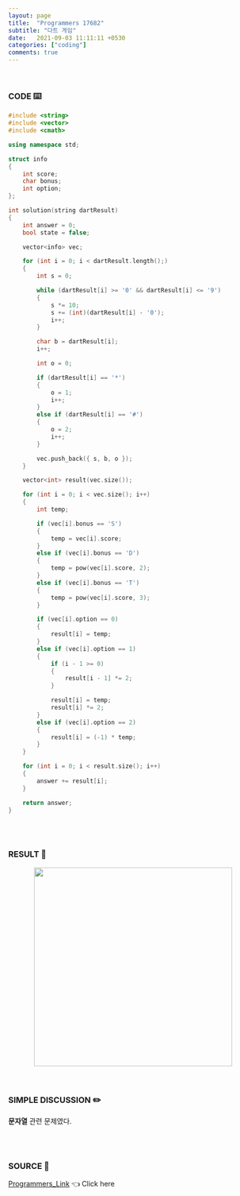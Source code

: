 ```yaml
---
layout: page
title:  "Programmers 17682"
subtitle: "다트 게임"
date:   2021-09-03 11:11:11 +0530
categories: ["coding"]
comments: true
---
```


<br>

### CODE ⌨️

```c++
#include <string>
#include <vector>
#include <cmath>

using namespace std;

struct info
{
	int score;
	char bonus;
	int option;
};

int solution(string dartResult)
{
	int answer = 0;
	bool state = false;

	vector<info> vec;

	for (int i = 0; i < dartResult.length();)
	{
		int s = 0;

		while (dartResult[i] >= '0' && dartResult[i] <= '9')
		{
			s *= 10;
			s += (int)(dartResult[i] - '0');
			i++;
		}

		char b = dartResult[i];
		i++;

		int o = 0;

		if (dartResult[i] == '*')
		{
			o = 1;
			i++;
		}
		else if (dartResult[i] == '#')
		{
			o = 2;
			i++;
		}

		vec.push_back({ s, b, o });
	}

	vector<int> result(vec.size());

	for (int i = 0; i < vec.size(); i++)
	{
		int temp;

		if (vec[i].bonus == 'S')
		{
			temp = vec[i].score;
		}
		else if (vec[i].bonus == 'D')
		{
			temp = pow(vec[i].score, 2);
		}
		else if (vec[i].bonus == 'T')
		{
			temp = pow(vec[i].score, 3);
		}

		if (vec[i].option == 0)
		{
			result[i] = temp;
		}
		else if (vec[i].option == 1)
		{
			if (i - 1 >= 0)
			{
				result[i - 1] *= 2;
			}

			result[i] = temp;
			result[i] *= 2;
		}
		else if (vec[i].option == 2)
		{
			result[i] = (-1) * temp;
		}
	}

	for (int i = 0; i < result.size(); i++)
	{
		answer += result[i];
	}

	return answer;
}
```  

<br>
<br>

### RESULT 💛

<img src="{{ '/assets/programmers/p17682r.jpg' }}" style="width: 400px; height: auto; margin-left: auto; margin-right: auto; display: block;">  

<br>
<br>

### SIMPLE DISCUSSION ✏️

**문자열** 관련 문제였다.  

<br>
<br>

### SOURCE 💎

[Programmers_Link][link] 👈 Click here  

<br>
<br>
<br>

<script src="https://utteranc.es/client.js"
        repo="DCherish/DCherish.github.io"
        issue-term="pathname"
        theme="boxy-light"
        crossorigin="anonymous"
        async>
</script>

[link]: https://programmers.co.kr/learn/courses/30/lessons/17682